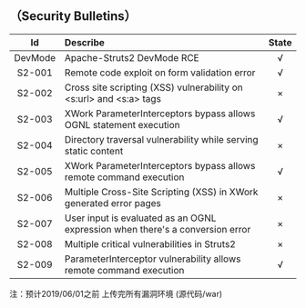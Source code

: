## （Security Bulletins）

Id | Describe | State 
:-------:|:-------------------|:--:
DevMode|Apache-Struts2 DevMode RCE|√
S2-001|Remote code exploit on form validation error|√
S2-002|Cross site scripting (XSS) vulnerability on <s:url> and <s:a> tags|×
S2-003|XWork ParameterInterceptors bypass allows OGNL statement execution|√
S2-004|Directory traversal vulnerability while serving static content|×
S2-005|XWork ParameterInterceptors bypass allows remote command execution|√
S2-006|Multiple Cross-Site Scripting (XSS) in XWork generated error pages|×
S2-007|User input is evaluated as an OGNL expression when there's a conversion error|×
S2-008|Multiple critical vulnerabilities in Struts2|×
S2-009|ParameterInterceptor vulnerability allows remote command execution|√

注：预计2019/06/01之前 上传完所有漏洞环境 (源代码/war)
